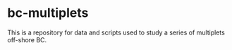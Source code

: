 # bc-multiplets

This is a repository for data and scripts used to study a series of multiplets off-shore BC.